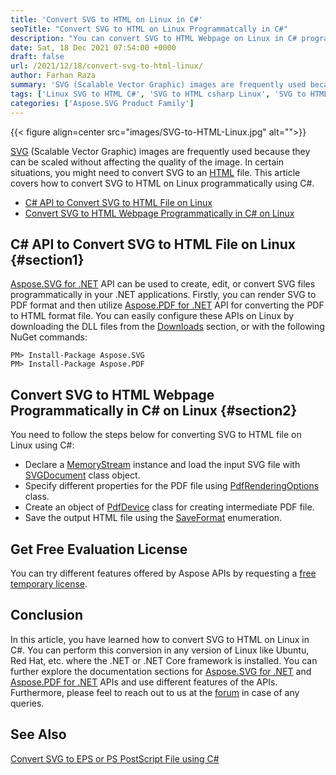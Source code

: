 ```yaml
---
title: 'Convert SVG to HTML on Linux in C#'
seoTitle: "Convert SVG to HTML on Linux Programmatcally in C#"
description: "You can convert SVG to HTML Webpage on Linux in C# programmatically. Export Scalable Vector Graphics to HTML in your .NET-based applications."
date: Sat, 18 Dec 2021 07:54:00 +0000
draft: false
url: /2021/12/18/convert-svg-to-html-linux/
author: Farhan Raza
summary: 'SVG (Scalable Vector Graphic) images are frequently used because they can be scaled without affecting the quality of the image. In certain situations, you might need to convert SVG to an HTML file. This article covers how to **convert SVG to HTML on Linux programmatically using C#**.'
tags: ['Linux SVG to HTML C#', 'SVG to HTML csharp Linux', 'SVG to HTML on Linux']
categories: ['Aspose.SVG Product Family']
---
```




{{< figure align=center src="images/SVG-to-HTML-Linux.jpg" alt="">}}


[SVG][1] (Scalable Vector Graphic) images are frequently used because they can be scaled without affecting the quality of the image. In certain situations, you might need to convert SVG to an [HTML][2] file. This article covers how to convert SVG to HTML on Linux programmatically using C#.

*   [C# API to Convert SVG to HTML File on Linux][3]
*   [Convert SVG to HTML Webpage Programmatically in C# on Linux][4]

## C# API to Convert SVG to HTML File on Linux {#section1}

[Aspose.SVG for .NET][5] API can be used to create, edit, or convert SVG files programmatically in your .NET applications. Firstly, you can render SVG to PDF format and then utilize [Aspose.PDF for .NET][6] API for converting the PDF to HTML format file. You can easily configure these APIs on Linux by downloading the DLL files from the [Downloads][7] section, or with the following NuGet commands:

```
PM> Install-Package Aspose.SVG
PM> Install-Package Aspose.PDF
```

## Convert SVG to HTML Webpage Programmatically in C# on Linux {#section2}

You need to follow the steps below for converting SVG to HTML file on Linux using C#:

*   Declare a [MemoryStream][8] instance and load the input SVG file with [SVGDocument][9] class object.
*   Specify different properties for the PDF file using [PdfRenderingOptions][10] class.
*   Create an object of [PdfDevice][11] class for creating intermediate PDF file.
*   Save the output HTML file using the [SaveFormat][12] enumeration.



## Get Free Evaluation License

You can try different features offered by Aspose APIs by requesting a [free temporary license][13].

## Conclusion

In this article, you have learned how to convert SVG to HTML on Linux in C#. You can perform this conversion in any version of Linux like Ubuntu, Red Hat, etc. where the .NET or .NET Core framework is installed. You can further explore the documentation sections for [Aspose.SVG for .NET][14] and [Aspose.PDF for .NET][15] APIs and use different features of the APIs. Furthermore, please feel to reach out to us at the [forum][16] in case of any queries.

## See Also

[Convert SVG to EPS or PS PostScript File using C#][17]




[1]: https://docs.fileformat.com/page-description-language/svg/
[2]: https://docs.fileformat.com/web/html/
[3]: #section1
[4]: #section2
[5]: https://products.aspose.com/svg/net
[6]: https://products.aspose.com/pdf/net
[7]: https://releases.aspose.com/
[8]: https://docs.microsoft.com/en-us/dotnet/api/system.io.memorystream
[9]: https://apireference.aspose.com/svg/net/aspose.svg/svgdocument
[10]: https://apireference.aspose.com/svg/net/aspose.svg.rendering.pdf/pdfrenderingoptions
[11]: https://apireference.aspose.com/svg/net/aspose.svg.rendering.pdf/pdfdevice
[12]: https://apireference.aspose.com/pdf/net/aspose.pdf/saveformat
[13]: https://purchase.aspose.com/temporary-license
[14]: https://docs.aspose.com/svg/net/
[15]: https://docs.aspose.com/pdf/net/
[16]: https://forum.aspose.com/c/svg/42
[17]: https://blog.aspose.com/2021/10/05/convert-svg-to-eps-or-ps-postscript-file-using-c/





